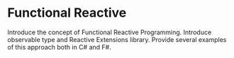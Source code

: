 # Functional Reactive

Introduce the concept of Functional Reactive Programming. Introduce observable type and Reactive Extensions library. Provide several examples of this approach both in C# and F#.
